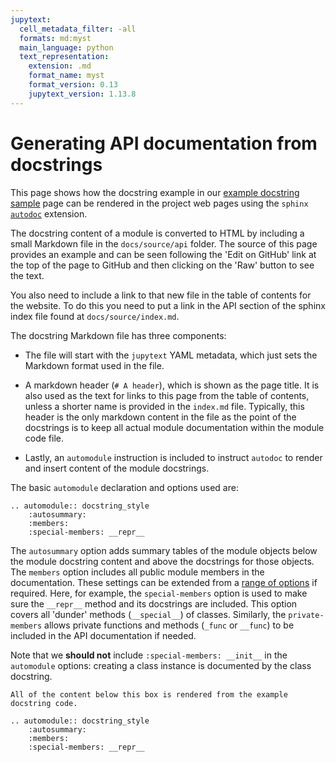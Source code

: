 ```yaml
---
jupytext:
  cell_metadata_filter: -all
  formats: md:myst
  main_language: python
  text_representation:
    extension: .md
    format_name: myst
    format_version: 0.13
    jupytext_version: 1.13.8
---
```


# Generating API documentation from docstrings

This page shows how the docstring example in our [example docstring
sample](docstring_style.md) page can be rendered in the project web pages using the
`sphinx` [`autodoc`](https://www.sphinx-doc.org/en/master/usage/extensions/autodoc.html)
extension.

The docstring content of a module is converted to HTML by including a small Markdown
file in the `docs/source/api` folder. The source of this page provides an example and
can be seen following the 'Edit on GitHub' link at the top of the page to GitHub and
then clicking on the 'Raw' button to see the text.

You also need to include a link to that new file in the table of contents for the
website. To do this you need to put a link in the API section of the sphinx index file
found at  `docs/source/index.md`.

The docstring Markdown file has three components:

* The file will start with the `jupytext` YAML metadata, which just sets the Markdown
  format used in the file.
  
* A markdown header (`# A header`), which is shown as the page title. It is also used as
  the text for links to this page from the table of contents, unless a shorter name is
  provided in the `index.md` file. Typically, this header is the only markdown content
  in the file as the point of the docstrings is to keep all actual module documentation
  within the module code file.

* Lastly, an `automodule` instruction is included to instruct `autodoc` to render and
  insert content of the module docstrings.

The basic `automodule` declaration and options used are:

```{code-block} rst
.. automodule:: docstring_style
    :autosummary:
    :members:
    :special-members: __repr__
```

The `autosummary` option adds summary tables of the module objects below the module
docstring content and above the docstrings for those objects. The `members` option
includes all public module members in the documentation. These settings can be extended
from a [range of
options](https://www.sphinx-doc.org/en/master/usage/extensions/autodoc.html#directive-automodule)
if required. Here, for example, the `special-members` option is used to make sure the
`__repr__` method and its docstrings are included. This option covers all 'dunder'
methods (`__special__`) of classes. Similarly, the `private-members` allows private
functions and methods (`_func` or `__func`) to be included in the API documentation if
needed.

Note that we **should not** include `:special-members: __init__` in the `automodule`
options: creating a class instance is documented by the class docstring.

````{admonition} Rendered content
All of the content below this box is rendered from the example docstring code. 
````

```{eval-rst}
.. automodule:: docstring_style
    :autosummary:
    :members:
    :special-members: __repr__
```
